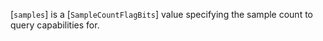 [`samples`] is a [`SampleCountFlagBits`] value specifying the
sample count to query capabilities for.